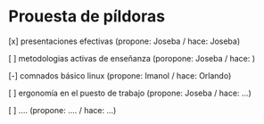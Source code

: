 # Prouesta de píldoras

[x] presentaciones efectivas (propone: Joseba / hace: Joseba)

[ ] metodologias activas de enseñanza (poropone: Joseba / hace: )

[-] comnados básico linux (propone: Imanol / hace: Orlando)

[ ] ergonomía en el puesto de trabajo (propone: Joseba / hace: ...)

[ ] .... (propone: .... / hace: ...)
